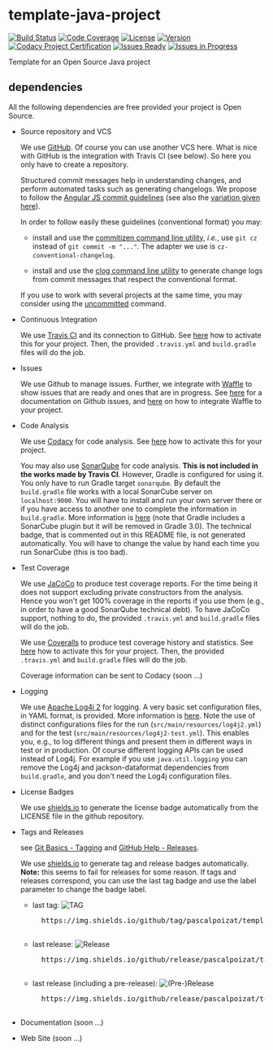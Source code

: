 # template-java-project

[![Build Status](https://img.shields.io/travis/pascalpoizat/template-java-project/master.svg?style=flat-square)](https://travis-ci.org/pascalpoizat/template-java-project)
[![Code Coverage](https://img.shields.io/coveralls/pascalpoizat/template-java-project/master.svg?style=flat-square)](https://coveralls.io/github/pascalpoizat/template-java-project)
[![License](https://img.shields.io/github/license/pascalpoizat/template-java-project.svg?style=flat-square)](LICENSE)
[![Version](https://img.shields.io/github/tag/pascalpoizat/template-java-project.svg?label=version&style=flat-square)](build.gradle)<br/>
[![Codacy Project Certification](https://img.shields.io/codacy/grade/428275ad0c0447a0887feb820e848e19.svg?style=flat-square)](https://www.codacy.com/app/pascalpoizat/template-java-project/dashboard)
[![Issues Ready](https://img.shields.io/github/issues-raw/pascalpoizat/template-java-project/ready.svg?style=flat-square&label=issues%20ready%20for%20development)](https://waffle.io/pascalpoizat/template-java-project)
[![Issues in Progress](https://img.shields.io/github/issues-raw/pascalpoizat/template-java-project/in%20progress.svg?style=flat-square&label=issues%20in%20progress)](https://waffle.io/pascalpoizat/template-java-project)

<!--[![SonarQube Technical Debt](https://img.shields.io/badge/technical%20debt-0.0%-brightgreen.svg?style=flat-square)](http://localhost:9000/dashboard/index/fr.uparis10.pascalpoizat:template-java-project)-->

Template for an Open Source Java project

## dependencies

All the following dependencies are free provided your project is Open Source.

- Source repository and VCS

    We use [GitHub](https://github.com/).
    Of course you can use another VCS here.
    What is nice with GitHub is the integration with Travis CI (see below).
    So here you only have to create a repository.
    
    Structured commit messages help in understanding changes, and perform automated tasks such as generating changelogs.
    We propose to follow the [Angular JS commit guidelines](https://github.com/angular/angular.js/blob/master/CONTRIBUTING.md#commit)
    (see also the [variation given here](https://karma-runner.github.io/1.0/dev/git-commit-msg.html)). 

    In order to follow easily these guidelines (conventional format) you may:
    
    - install and use the [commitizen command line utility](http://commitizen.github.io/cz-cli/),
      *i.e.*, use `git cz` instead of `git commit -m "..."`. The adapter we use is `cz-conventional-changelog`.
      
    - install and use the [clog command line utility](https://github.com/clog-tool/clog-cli) to generate change logs
       from commit messages that respect the conventional format.
       
    If you use to work with several projects at the same time, 
    you may consider using the [uncommitted](https://pypi.python.org/pypi/uncommitted) command.

- Continuous Integration

    We use [Travis CI](https://travis-ci.org/) and its connection to GitHub.
    See [here](https://docs.travis-ci.com/user/for-beginners) how to activate this for your project.
    Then, the provided ```.travis.yml``` and ```build.gradle``` files will do the job.
    
- Issues
 
    We use Github to manage issues. Further, we integrate with [Waffle](https://waffle.io) to show issues that are ready and ones that are in progress.
    See [here](https://guides.github.com/features/issues/) for a documentation on Github issues, and
    [here](https://github.com/integrations/waffle) on how to integrate Waffle to your project.

- Code Analysis

	We use [Codacy](https://www.codacy.com) for code analysis.
	See [here](https://support.codacy.com/hc/en-us/sections/201760869-Integrations) how to activate this for your project.
	
    You may also use [SonarQube](http://www.sonarqube.org/) for code analysis.
    **This is not included in the works made by Travis CI**.
    However, Gradle is configured for using it.
    You only have to run Gradle target ```sonarqube```.
    By default the ```build.gradle``` file works with a local SonarCube server on ```localhost:9000```.
    You will have to install and run your own server there or
    if you have access to another one to complete the information in ```build.gradle```.
    More information is [here](http://docs.sonarqube.org/display/SONAR/Analyzing+with+SonarQube+Scanner+for+Gradle)
    (note that Gradle includes a SonarCube plugin but it will be removed in Gradle 3.0).
    The technical badge, that is commented out in this README file, is not generated automatically.
    You will have to change the value by hand each time you run SonarCube (this is too bad).

- Test Coverage

    We use [JaCoCo](http://eclemma.org/jacoco/) to produce test coverage reports.
    For the time being it does not support excluding private constructors from the analysis.
    Hence you won't get 100% coverage in the reports if you use them
    (e.g., in order to have a good SonarQube technical debt).
    To have JaCoCo support, nothing to do, the provided ```.travis.yml``` and ```build.gradle``` files will do the job.

    We use [Coveralls](https://coveralls.io/) to produce test coverage history and statistics.
    See [here](https://coveralls.zendesk.com/hc/en-us) how to activate this for your project.
    Then, the provided ```.travis.yml``` and ```build.gradle``` files will do the job.
    
    Coverage information can be sent to Codacy (soon ...)

- Logging

    We use [Apache Log4j 2](http://logging.apache.org/log4j/2.x/) for logging.
    A very basic set configuration files, in YAML format, is provided.
    More information is [here](http://logging.apache.org/log4j/2.x/manual/configuration.html).
    Note the use of distinct configurations files for the run (```src/main/resources/log4j2.yml```) and for the test (```src/main/resources/log4j2-test.yml```).
    This enables you, e.g., to log different things and present them in different ways in test or in production.
    Of course different logging APIs can be used instead of Log4j.
    For example if you use ``java.util.logging`` you can remove the Log4j and jackson-dataformat dependencies from ```build.gradle```, and you don't need the Log4j configuration files.

- License Badges

    We use [shields.io](https://img.shields.io) to generate the license badge automatically from the LICENSE file in the github repository.

- Tags and Releases

    see [Git Basics - Tagging](https://git-scm.com/book/en/v2/Git-Basics-Tagging) and
    [GitHub Help - Releases](https://help.github.com/categories/releases/).

    We use [shields.io](https://img.shields.io) to generate tag and release badges automatically. **Note:** this seems to fail for releases for some reason. If tags and releases correspond, you can use the last tag badge and use the label parameter to change the badge label.

    - last tag: ![TAG](https://img.shields.io/github/tag/pascalpoizat/template-java-project.svg?style=flat-square)

	    <pre>
	    https://img.shields.io/github/tag/pascalpoizat/template-java-project.svg?style=flat-square
	    </pre>

    - last release: ![Release](https://img.shields.io/github/release/pascalpoizat/template-java-project.svg?style=flat-square)

	    <pre>
	    https://img.shields.io/github/release/pascalpoizat/template-java-project.svg?style=flat-square
	    </pre>

    - last release (including a pre-release): ![(Pre-)Release](https://img.shields.io/github/release/pascalpoizat/template-java-project/all.svg?style=flat-square)

	    <pre>
	    https://img.shields.io/github/release/pascalpoizat/template-java-project/all.svg?style=flat-square
	    </pre>

- Documentation (soon ...)

- Web Site (soon ...)

